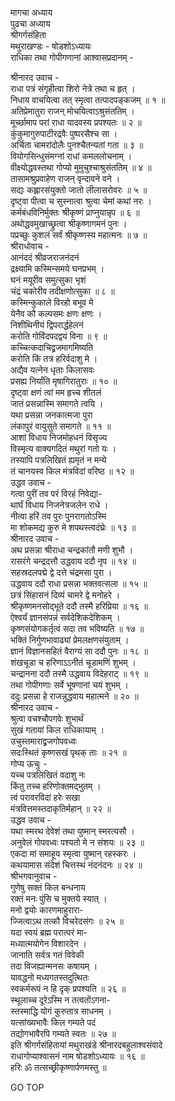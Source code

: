 मागचा अध्याय  
पुढचा अध्याय  
श्रीगर्गसंहिता  
मथुराखण्डः - षोडशोऽध्यायः  
राधिका तथा गोपीगणानां आश्वासप्रदानम् -  
  
श्रीनारद उवाच -  
राधा पत्रं संगृहीत्वा शिरो नेत्रे तथा च हृत् ।  
निधाय वाचयित्वा तत् स्मृत्वा तत्पादपङ्कजम् ॥ १ ॥  
अतिप्रेमातुरा राजन् मोचयित्वाऽश्रुसंततिम् ।  
मूर्च्छामाप परां राधा यादवस्य प्रपश्यतः ॥ २ ॥  
कुंकुमागुरुपाटीरद्रवैः पुष्परसैश्च सा ।  
अर्चिता चामरांदोलैः पुनश्चैतन्यतां गता ॥ ३ ॥  
वियोगसिन्धुसंमग्नां राधां कमललोचनाम् ।  
वीक्ष्योद्धवस्तथा गोप्यो मुमुचुश्चाश्रुसंततिम् ॥ ४ ॥  
तासामश्रुप्रवाहेण राजन् वृन्दावने वने ।  
सद्यः कह्लारसंयुक्तो जातो लीलासरोवरः ॥ ५ ॥  
दृष्ट्वा पीत्वा च सुस्नात्वा श्रुत्वा चेमां कथां नरः ।  
कर्मबंधविनिर्मुक्तः श्रीकृष्णं प्राप्नुयान्नृप ॥ ६ ॥  
अथोद्धवमुखाच्छ्रुत्वा श्रीकृष्णागमनं पुनः ।  
पप्रच्छुः कुशलं सर्वं श्रीकृष्णस्य महात्मनः ॥ ७ ॥  
श्रीराधोवाच -  
आनंददं श्रीव्रजराजनंदनं  
     द्रक्ष्यामि कस्मिन्समये घनप्रभम् ।  
घनं मयूरीव समुत्सुका भृशं  
     चंद्रं चकोरीव तदीक्षणोत्सुका ॥ ८ ॥  
कस्मिन्कुकाले विरहो बभूव मे  
     येनैव कौ कल्पसमः क्षणः क्षणः ।  
निशीथिनीयं द्विपरार्द्धहेलनं  
     करोति गोविंदपदद्वयं विना ॥ ९ ॥  
कच्चित्कदाचिद्व्रजमागमिष्यति  
     करोति किं तत्र हरिर्वदाशु मे ।  
अद्यैव यत्नेन धृताः किलासवः  
     प्रसह्य निर्यांति मृषागिरातुराः ॥ १० ॥  
दृष्ट्वा क्षणं त्वां मम हृच्च शीतलं  
     जातं प्रसन्नास्मि समागते त्वयि ।  
यथा प्रसन्ना जनकात्मजा पुरा  
     लंकापुरं वायुसुते समागते ॥ ११ ॥  
आशां विधाय निजमोहधनं विसृज्य  
     विस्मृत्य वाक्यगदितं मथुरां गतो यः ।  
तस्यापि पत्रलिखितं ह्यमृतं न मन्ये  
     तं चानयस्व किल मंत्रविदां वरिष्ठ ॥ १२ ॥  
उद्धव उवाच -  
गत्वा पुरीं तव परं विरहं निवेद्या-  
     थार्घं विधाय निजनेत्रजलेन राधे ।  
नीत्वा हरिं तव पुरः पुनरागतोऽस्मि  
     मा शोकमद्य कुरु मे शपथस्त्वदंघ्रेः ॥ १३ ॥  
श्रीनारद उवाच -  
अथ प्रसन्ना श्रीराधा चन्द्रकांतौ मणी शुभौ ।  
रासरंगे चन्द्रदत्तौ उद्धवाय ददौ नृप ॥ १४ ॥  
सहस्रदलपद्मे द्वे दत्ते चंद्रमसा पुरा ।  
उद्धवाय ददौ राधा प्रसन्ना भक्तवत्सला ॥ १५ ॥  
छत्रं सिंहासनं दिव्यं चामरे द्वे मनोहरे ।  
श्रीकृष्णमनसोद्भूते ददौ तस्मै हरिप्रिया ॥ १६ ॥  
ऐश्वर्यं ज्ञानसंपन्नं सर्वदेशिकदेशिकम् ।  
कृष्णसंयोगकर्तृत्वं सदा तव भविष्यति ॥ १७ ॥  
भक्तिं निर्गुणभावाढ्यां प्रेमलक्षणसंयुताम् ।  
ज्ञानं विज्ञानसहितं वैराग्यं सा ददौ पुनः ॥ १८ ॥  
शंखचूडा च हरिणाऽऽनीतं चूडामणिं शुभम् ।  
चन्द्रानना ददौ तस्मै उद्धवाय विदेहराट् ॥ १९ ॥  
तथा गोपीगणाः सर्वे भूषणानां चयं शुभम् ।  
ददुः प्रसन्ना हे राजन्नुद्धवाय महात्मने ॥ २० ॥  
श्रीनारद उवाच -  
श्रुत्वा वचश्चौपगवेः शुभार्थं  
     सुखं गतायां किल राधिकायाम् ।  
उचुस्तमाराद्व्रजगोपवध्वः  
     सदःस्थितं कृष्णसखं पृथक् ताः ॥ २१ ॥  
गोप्य ऊचुः -  
यच्च पत्रलिखितं वदाशु नः  
     किंतु तच्च हरिणोक्तमद्‌भुतम् ।  
त्वं परावरविदां हरेः सखा  
     मंत्रवित्तमस्तदाकृतिर्महान् ॥ २२ ॥  
उद्धव उवाच -  
यथा स्मरथ देवेशं तथा युष्मान् स्मरत्यसौ ।  
अनुवेलं गोपवध्वः पश्यतो मे न संशयः ॥ २३ ॥  
एकदा मां समाहूय स्मृत्वा युष्मान् रहस्करः ।  
कथयामास संदेशं चित्तस्थं नंदनंदनः ॥ २४ ॥  
श्रीभगवानुवाच -  
गुणेषु सक्तं किल बन्धनाय  
     रक्तं मनः पुंसि च मुक्तये स्यात् ।  
मनो द्वयोः कारणमाहुरारा-  
     ज्जित्वाऽथ तत्कौ विचरेदसंगः ॥ २५ ॥  
यदा स्वयं ब्रह्म परात्परं मा-  
     मध्यात्मयोगेन विशारदेन ।  
जानाति सर्वत्र गतं विवेकी  
     तदा विजह्यान्मनसः कषायम् ।  
यावद्धनो मध्यगतस्तदुत्थितः  
     स्वकर्मरूपं न हि दृक् प्रपश्यति ॥ २६ ॥  
स्थूलाच्च दूरेऽस्मि न तत्वतोंऽगना-  
     स्तस्माद्धि योगं कुरुतात्र साधनम् ।  
यत्सांख्यभावैः किल गम्यते पदं  
     तद्योगभावैरपि गम्यते स्वतः ॥ २७ ॥  
इति श्रीगर्गसंहितायां मथुराखंडे श्रीनारदबहुलाश्वसंवादे  
राधागोप्याश्वासनं नाम षोडशोऽध्यायः ॥ १६ ॥  
हरिः ॐ तत्सच्छ्रीकृष्णार्पणमस्तु ॥  
  
GO TOP
